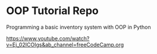 # OOP Tutorial Repo

Programming a basic inventory system with OOP in Python

https://www.youtube.com/watch?v=Ej_02ICOIgs&ab_channel=freeCodeCamp.org
